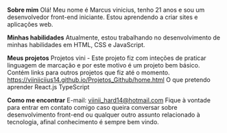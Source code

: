 <strong>Sobre mim</strong>
Olá! Meu nome é Marcus vinicius, tenho 21 anos e sou um desenvolvedor front-end iniciante. Estou aprendendo a criar sites e aplicações web.

<strong>Minhas habilidades</strong>
Atualmente, estou trabalhando no desenvolvimento de minhas habilidades em HTML, CSS e JavaScript. 

<strong>Meus projetos</strong>
Projetos vini - Este projeto fiz com inteções de praticar linguagem de marcação e por este motivo é um projeto bem básico. Contém links para outros projetos que fiz até o momento. https://viiniiciius14.github.io/Projetos_Github/home.html
O que pretendo aprender
React.js
TypeScript

<strong>Como me encontrar</strong>
E-mail: viinii_hard14@hotmail.com
Fique à vontade para entrar em contato comigo caso queira conversar sobre desenvolvimento front-end ou qualquer outro assunto relacionado à tecnologia, afinal conhecimento é sempre bem vindo. 